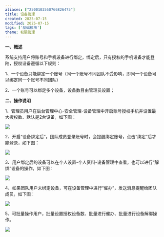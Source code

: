 ```yaml
---
aliases: ["2500103560766826475"]
title: 设备管理
created: 2025-07-15
modified: 2025-07-15
tags: ['基础模块']
theme: 权限管理
---
```


**一、概述**

系统支持用户将账号和手机设备进行绑定，绑定后，只有授权的手机设备才能登陆，授权设备遵循以下规则：

1、一个设备只能绑定一个账号（同一个账号不同团队不受影响，即同一个设备可以绑定同一个账号不同团队）

2、一个账号可以绑定多个设备，设备数目由管理员设置；

**二、操作说明**

1、管理员用户在后台管理中心-安全管理-设备管理中开启账号授权手机并设置最大授权数、默认是2台设备，如下图：

![](32fdc2a4b2f1c0c256fbb13d47ef790d.jpg)

2、开启“设备绑定后”，团队成员登录账号时，会提醒绑定账号，点击“绑定”后才能登录，如下图：

![](32b4a2af12f72a73fa29285c8d14a999.jpg)

3、用户绑定后的设备可以在个人设置-个人资料-设备管理中查看，也可以进行“解绑”设备的操作，如下图：

![](203d8954529939a59582944409997c7e.jpg)

4、如果团队用户未绑定设备，可在设备管理中进行“催办”，发送消息提醒给团队成员，如下图：

![](2daf5bd68035e09ba8d21da2014e3377.jpg)

5、可批量操作用户，批量设置授权设备数、批量进行催办、批量进行设备解绑操作。

![](474d8508e83cd4b3c09c521089a308ae.jpg)